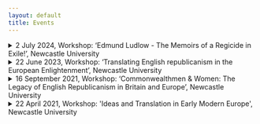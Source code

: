 ```yaml
---
layout: default
title: Events
---
```


<!-- Custom style sheet -->
<link rel="stylesheet" type="text/css" href="../style.css">

<details>
  <summary class="postTitle">2 July 2024, Workshop: ‘Edmund Ludlow - The Memoirs of a Regicide in Exile!’, Newcastle University<br>
  </summary>

This workshop focuses on the English republican Edmund Ludlow (1617-92) as seen through his memoir of the British Civil War and its aftermath. Having served as an army officer under Oliver Cromwell during the Civil War and participated in the regicide of Charles I in 1649, Ludlow fled England after the Restoration in 1660 to escape arrest and possible execution by the Stuarts. After a dramatic flight across the Channel to France, Ludlow safely arrived in Geneva, and spent the remainder of his life in Swiss exile, first in Lausanne and later in Vevey, surrounded by a small community of fellow refugees. His exile was disturbed by attempts on his life as well as diplomatic rows over his refugee status. However, Ludlow benefited from his wide network of political and religious connections, including Huguenots in the Pays de Vaud, which protected him from his enemies. During his exile, Ludlow maintained an extensive network of correspondents across Europe and continued to defend the cause of political and religious liberty for which he had fought in the Civil War. This involved plotting with other exiles for a restoration of the Commonwealth government as well as facilitating the translation, publication and dissemination of a pamphlet on the republican ‘martyrs’ executed in England after the Restoration. Ludlow also used his retirement to compose a memoir, entitled ‘A Voyce from the Watch Tower’, which remained in manuscript until after his death.

A first edition of Ludlow’s text was published posthumously with a false Vevey imprint in 1698-99 as The Memoirs of Edmund Ludlow and has been used as a key source on the period ever since. A first critical edition of 1894 by Charles Harding Firth subsequently became the standard scholarly text until Blair Worden started work on the rediscovered surviving part of Ludlow's original manuscript acquired by the Bodleian in 1970. While this document is only the second of three sections of the manuscript which formed the basis for the original print edition of the memoirs, it comprises the crucial years from 1660 to 1677 which are of particular interest for Ludlow’s movements after the Restoration and his European networks. Comparing the surviving part of the manuscript with the 1698-99 edition, Worden discovered that the manuscript had been significantly edited and reshaped for publication by the Irish Commonwealthman John Toland in the context of the Standing Army controversy at the turn of the eighteenth century. In the process, Ludlow's original text was not only streamlined to fit a radical Whig political agenda, but also secularised for an age that looked sceptically at the religious enthusiasm and millenarianism of the mid-seventeenth century. Much detail on Ludlow's exile was also relegated to the background. To give scholars a more authentic version of Ludlow's memoirs, Worden produced a critical edition of part five of the 'Voyce' (Camden Fourth Series, 1978) covering the regicide's flight to the Continent after the Restoration and his first years in exile. Some 46 years later, it is time to take stock and see how research on Ludlow has evolved, where we might want to go next, and what benefits a complete edition of Ludlow’s text might bring. 

**Edmund Ludlow - The Memoirs of a Regicide in Exile**

Date: 2 July 2024, 10.30-17h, Newcastle University, Armstrong Building ARMB.2.50

**Provisional Programme**

**10.30 Tea & Coffee**

**10.45 Welcome & Introductions: Gaby Mahlberg (Newcastle)**

**Presentation: 11.00-11.30** 
Blair Worden (Oxford), ‘Ludlow’s Voice’
Chair: Rachel Hammersley (Newcastle)

**Panel 1: 11.30-13.00 Ludlow’s Environment in European Context**
Gaby Mahlberg (Newcastle), ‘The European networks of English republicans: Avenues for new research’
Vivienne Larminie (Oxford), ‘Ludlow’s exile world and Anglo-Swiss relations’
Jason Peacey (UCL) – ‘“That gang”: English exiles in the Dutch Republic and the politics of citizenship‘
Chair: Adam Morton (Newcastle)

**13.00-14.00 Lunch**

**Panel 2: 14.00-15.30 Ludlow’s Text**
Ted Vallance (Roehampton), ‘Remembering the regicide – the ‘Voyce’ vs the Memoirs’
Claire Gheeraert-Graffeuille (Rouen), ‘The Guizot edition of Ludlow’s Memoirs’
Veronica Calsoni Lima (UFTM), ‘The Reader, the Writer, and the Translator: Edmund Ludlow and the Late Seventeenth-Century Book Trade.’
Chair: Rachel Hammersley (Newcastle)

**15.30 Tea & Coffee**

**16.00-17.00 Closing Discussion – Editing Ludlow’s Memoirs**


If you would like to attend, please contact: Gaby.Mahlberg@newcastle.ac.uk.

The workshop is free to attend, but we would ask you to confirm attendance for catering purposes.

</details>  

<details>
  <summary class="postTitle">22 June 2023, Workshop: ‘Translating English republicanism in the European Enlightenment’, Newcastle University<br>
  </summary>  
 
This workshop addresses the significance of translation for the dissemination of English republican ideas in the European Enlightenment. The contribution of English republican ideas by thinkers such as John Milton, Marchamont Nedham, James Harrington, Edmund Ludlow and Algernon Sidney to the European Enlightenment has been a matter of much debate. A good measure of their impact might therefore be the availability on the Continent of translations of English republican works both into Latin and into a range of European vernaculars. To these should be added partial translations and extracts in learned journals as well as adaptations and imitations of English republican texts. However, the assessment of their reception might be less straightforward than it seems. On the one hand, individuals might have read works in languages other than their own, as was the case with Latin up until the seventeenth century and French for a long time afterwards. On the other hand, the mere availability of a translation does not prove readership. It is therefore necessary to take a closer look at contemporary public discourse, reviews of English republican works in learned journals, references to English republican thinkers and their ideas in works of history, philosophy and law as well as in plays, poetry and literature. Finally, in order to fully understand the significance of translations for the dissemination of ideas, we also need to know more about their genesis, their conception and their distribution and, in particular, about the many individuals and networks who made them happen: from the (often anonymous) translators down to the editors, printers and those selling and distributing English republican works. 

Papers might discuss (but are not confined to):

-	the Enlightenment legacy of English republican ideas
-	translations of individual English republican works and their reception
-	cultures and theories of translation in the Enlightenment
-	contemporary translation practice and practitioners
-	contemporary translation networks 
-	multilingualism in the Enlightenment

If you are interested in attending, please email Gaby.Mahlberg@newcastle.ac.uk .


**Provisional schedule**

**10.00-10.15 Welcome and Introduction**

**10.15-11.15 Panel 1**

Felix Waldmann (Cambridge), ‘Locke’s Two Treatises: German Readers and Interpreters in the Eighteenth Century’

Elias Buchetmann (Rostock), ‘Paine’s Rights of Man in Germany’

**11.15-11.45 Coffee**

**11.45-12.45 Panel 2**

Ann Thomson (EUI), ‘The Huguenot Connection Revisited’

Thomas Munck (Glasgow), ‘Paine in France’

**12.45-14.00 Lunch**

**14.00-15.00 Panel 3**

Ariel Hessayon (Goldsmiths), ‘Winstanley and Serrarius’

Gaby Mahlberg (Newcastle), ‘Cato’s Letters in eighteenth-century Germany’

**15.00-15.30 Coffee**

**15.30-16.30 Panel 4**

Christopher Hamel (Rouen), ‘Sidney/ Milton in French’

Tom Ashby (Fondazione Einaudi/EUI), ‘Algernon Sidney’s Discourses in eighteenth-century Italy’
  
Myriam-Isabelle Ducrocq (Paris), 'The journey of Harrington's ideas in eighteenth-century France'  

**16.30-17.00 Roundtable**

</details>

<details>
  <summary class="postTitle">16 September 2021, Workshop: ‘Commonwealthmen & Women: The Legacy of English Republicanism in Britain and Europe’, Newcastle University<br>
  </summary>

  
English republican ideas which had taken shape during the Civil War period did not suddenly vanish with the Restoration of the Stuart monarchy in 1660. They lived on in many different ways, either in the later political thought of the men and women who had still experienced the upheavals of the 1640s and 1650s themselves or in the writings of new generations of Commonwealthmen and women who took the principles of popular sovereignty, the rule of law and religious liberty and adapted them for new political contexts and debates.

Republican ideas can be found in the exile writings of Edmund Ludlow, Henry Neville and Algernon Sidney as well as in Neville and Sidney’s political polemics from the time of the Exclusion Crisis and the Rye House Plot. But they are also present in the authors contributing to the Standing Army Debate of the 1690s who followed in their footsteps, such as John Toland, Robert Molesworth and Walter Moyle, identified by Caroline Robbins as the first generation of Commonwealthmen.

A second generation of Commonwealthmen, according to Robbins, was made up in particular of Nonconformists, including men like James Foster, Isaac Watts and Henry Grove, and of staunch Whigs and republicans of the Reign of George II; while the third generation included early radicals such as Joseph Priestley and Richard Price who supported the cause of the American colonists against George III for equal representation and ultimately Independence. Notable among this array of male writers and polemicists was the Commonwealthwoman Catharine Macaulay.

Since the appearance of The Eighteenth-Century Commonwealthman in 1959, the story of the English republican legacy has been re-told many times as that of a transatlantic tradition, while Robbins had already noted that there also existed a separate continental European tradition inspired by English ideas. Over the past decades, scholars have studied the impact of English republican ideas on revolutionary France as well as the reflection of both English revolutions of 1642-1660 and 1688-9 in German historiography and constitutional thought. 

Ongoing work also aims to establish the many channels through which English republican ideas were conveyed to continental readers, including through personal networks, translations and the newly emerging scholarly and literary journals.

Notable figures for the continental European dissemination of English republican ideas were John Toland as an editor and networker and the philanthropist Thomas Hollis. In close collaboration with Commonwealth publishers both were responsible for many new editions of key thinkers such as John Milton, James Harrington, Edmund Ludlow and Algernon Sidney in the late seventeenth and eighteenth centuries and aided their distribution across the Continent, while the Toland and Hollis editions also became the basis for many European translations. 

This workshop sets out to explore the afterlife of English republican ideas in the British Isles and Europe by looking at the manifold ways in which they were transmitted, reshaped and employed in new contexts for new audiences to take a fresh look at their wider reach. 

For more information and to receive a Zoom link, please email: gaby.mahlberg@newcastle.ac.uk   

**Draft Programme**

*Thursday, 16 September 2021 – via Zoom*

10.00 Welcome and Introduction: Gaby Mahlberg

**10.15-11.45 Panel 1, English Republicanism on the Continent, Chair: Katie East**

Esther van Raamsdonk (Warwick), “John Milton in the United Provinces” 

Thomas Munck (Glasgow), "Spinoza, English republicanism and the origins of visionary democracy:  revisiting a long-running debate in the light of self-censored texts" 

Gaby Mahlberg (Newcastle), “John Toland, the Acta Eruditorum and the reception of English Republican Ideas in Early Modern Germany”

**11.45-12.45 Panel 2, Building the Commonwealth Tradition I, Chair: Katie East**

Joseph Hone (Newcastle), “John Tutchin and Commonwealth Poetics”

Ashley Walsh (Cardiff), “The Eighteenth-Century Standing Army Debate in Britain”

**12.45-14.00 Lunch break**

**14.00-1500 Panel 3, Building the Commonwealth Tradition II, Chair: Gaby Mahlberg**

Rachel Hammersley (Newcastle), “The Persistence of English Republicanism: Land and Citizenship, 1656-1900” 

Christopher Hamel (Rouen), “Liberty as self-government. Richard Price's republicanism”

**15.00-16.00 Panel 4, Preserving the Commonwealth Tradition, Chair: Gaby Mahlberg**

Max Skjönsberg (Liverpool), "Editing Catharine Macaulay's Political Writings" 

Allen Reddick (Zurich), “The Hollis Collections in Europe” 

**16.00-17.00 Roundtable, Chairs: Katie East and Gaby Mahlberg**

</details>

<details>
  <summary class="postTitle">22 April 2021, Workshop: 'Ideas and Translation in Early Modern Europe', Newcastle University<br>
  </summary>  

  
This workshop addressed the significance of translation in the history of early modern political thought. Why were some texts translated while others were not? How did early modern translators go about their work? And what impact did translations have on the dissemination of ideas across physical and linguistic boundaries as well as over time?

In addition to those broader questions, a particular focus was on the specific issues that arise from the nature of political language itself. As political terminology is often deeply rooted in a particular political culture and a specific context, how well do ideas and concepts travel and to what extent might they change as they do so? For example, how was the conceptual language of classical Greek and Roman republicanism adapted to suit the political culture of mid-seventeenth-century England? How might sixteenth-century Huguenot resistance theories fit in? And how were ideas from the English Revolution in turn imported into late eighteenth-century France?

Some terms might have been difficult to translate because the concepts they described in one language did not necessarily exist in another, or because superficially equivalent terms had very different connotations in different contexts. Thus, a concept like ‘democracy’ might be problematic despite its morphological similarity across languages.

A typical problem might be the translation of a political text from one language into another between two systems that did not share the same institutions or parties. For example, how would a late seventeenth-century German translator from the English convey the workings of parliamentary processes for the educated reader in a German princedom? How would the same translator explain party conflict between Whigs and Tories? 

Would terms like ‘royalist’ and ‘parliamentarian’, ‘conservative’ or ‘liberal’ mean the same things to different people in early modern Europe, and why might they not? Are there terms that were simply ‘untranslatable’? And, if so, what might these ‘untranslatables’ reveal about either the culture of origin or the target culture?

In order to tackle these questions, this workshop looked closely at early modern printed texts in a variety of European languages as well as engaging with different theoretical and methodological approaches in the history of political thought which might be useful in this context, including the literature of the linguistic turn and of German conceptual history.

**Presentations included:**
  
Gaby Mahlberg (Newcastle), ‘Working with Translations in the History of Political Thought’

Thomas Munck (Glasgow), 'Understanding what you read: dictionaries and encyclopedias as works of reference in early modern Europe.'

Nick Mithen (Newcastle), ‘Translating the well-ordered mind: English, Latin, and Italian editions of the Port Royal Logique, ou l'art de penser (1662)’

André Krischer (Münster), ‘“Entdeckte Engeländische Verrätherey“. English State Trials in German prints of the later 17th century’

Laura Kirkley (Newcastle), ‘How Feminism Travels: Mary Wollstonecraft's Translational Afterlife’

Tom Ashby (EUI, Florence), ‘Giuseppa Barbapiccola, I principi della filosofia (1722), and the 18th Century Translators Dictionary’  

</details>
